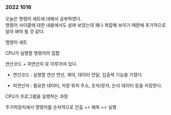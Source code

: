 ### 2022 1016

오늘은 명령어 세트에 대해서 공부하였다.  
명령어 사이클에 대한 내용에서도 살펴 보았는데 꽤나 복잡해 보이기 때문에 추가적으로 알아 봐야 될 것 같다.  

명령어 세트

CPU가 실행할 명령어의 집합

연산코드 + 피연산자 로 이루어져 있다.
- 연산코드 : 실행할 연산
연산, 제어, 데이터 전달, 입출력 기능을 가졌다.

- 피연산자 : 필요한 데이터, 저장 위치
주소, 숫자/문자, 논리 데이터 등을 저장한다.

CPU가 프로그램을 실행하는 과정

주기억장치에서 명령어를 순차적으로 인출  => 해독 => 실행


